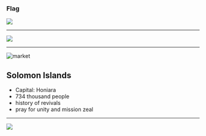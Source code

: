 ### Flag

![](https://upload.wikimedia.org/wikipedia/commons/7/74/Flag_of_the_Solomon_Islands.svg)

---

![](https://upload.wikimedia.org/wikipedia/commons/8/8a/Solomon_Islands_on_the_globe_%28Oceania_centered%29.svg)

---

![market](https://res.cloudinary.com/kiekies/image/upload/v1728239090/prayer/q8bkdumn0vzbaqgk3n1h.jpg)

## Solomon Islands

- Capital: Honiara
- 734 thousand people
- history of revivals
- pray for unity and mission zeal

---

![](https://player.vimeo.com/video/35640240)
